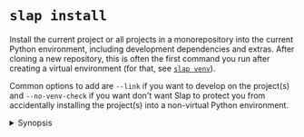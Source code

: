 # `slap install`

Install the current project or all projects in a monorepository into the current Python environment, including
development dependencies and extras. After cloning a new repository, this is often the first command you run
after creating a virtual environment (for that, see [`slap venv`](venv.md)).

Common options to add are `--link` if you want to develop on the project(s) and `--no-venv-check` if you want
don't want Slap to protect you from accidentally installing the project(s) into a non-virtual Python environment.

<details><summary>Synopsis</summary>
```
@shell slap install --help
```
</details>
